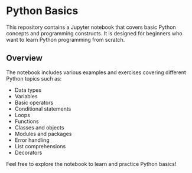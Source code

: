 # Python Basics

This repository contains a Jupyter notebook that covers basic Python concepts and programming constructs. It is designed for beginners who want to learn Python programming from scratch.

## Overview

The notebook includes various examples and exercises covering different Python topics such as:

- Data types
- Variables
- Basic operators
- Conditional statements
- Loops
- Functions
- Classes and objects
- Modules and packages
- Error handling
- List comprehensions
- Decorators

Feel free to explore the notebook to learn and practice Python basics!

